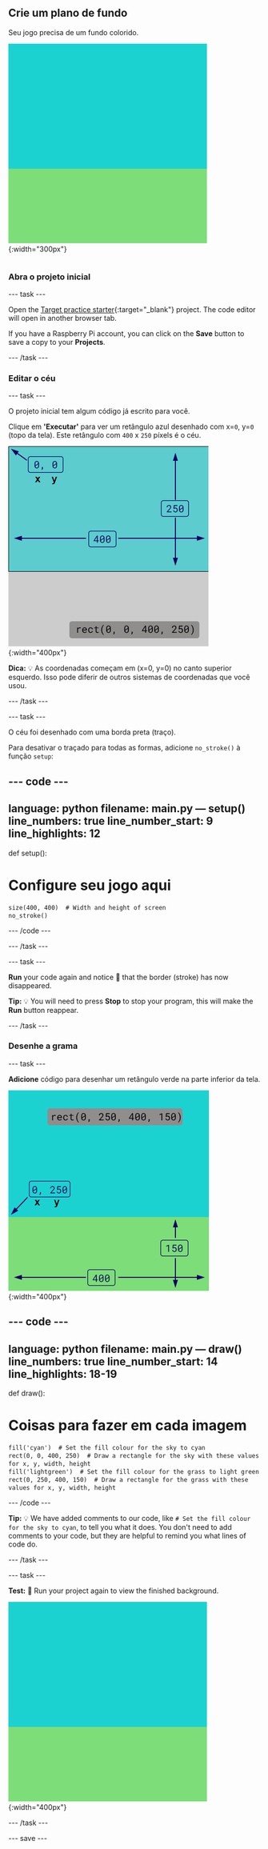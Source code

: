 ## Crie um plano de fundo

<div style="display: flex; flex-wrap: wrap">
<div style="flex-basis: 200px; flex-grow: 1; margin-right: 15px;">
Seu jogo precisa de um fundo colorido.
</div>
<div>

![A área de saída com um retângulo da cor do céu acima de um retângulo da cor da grama para criar o plano de fundo.](images/background.png){:width="300px"}

</div>
</div>

### Abra o projeto inicial

--- task ---

Open the [Target practice starter](https://editor.raspberrypi.org/en/projects/target-practice-starter){:target="_blank"} project. The code editor will open in another browser tab.

If you have a Raspberry Pi account, you can click on the **Save** button to save a copy to your **Projects**.

--- /task ---

### Editar o céu

--- task ---

O projeto inicial tem algum código já escrito para você.

Clique em **'Executar'** para ver um retângulo azul desenhado com x=`0`, y=`0` (topo da tela). Este retângulo com `400` x `250` píxels é o céu.

![Um retângulo azul com uma borda preta ao redor, acima de um retângulo cinza. O canto superior esquerdo da tela é marcado como x=0, y=0 esta é a origem do retângulo. A largura é destacada como 400 e a altura como 250. O código rect(0, 0, 400, 250) é mostrado.](images/sky_stroke.png){:width="400px"}

**Dica:** 💡 As coordenadas começam em (x=0, y=0) no canto superior esquerdo. Isso pode diferir de outros sistemas de coordenadas que você usou.

--- /task ---

--- task ---

O céu foi desenhado com uma borda preta (traço).

Para desativar o traçado para todas as formas, adicione `no_stroke()` à função `setup`:

--- code ---
---
language: python filename: main.py — setup() line_numbers: true line_number_start: 9
line_highlights: 12
---
def setup():
# Configure seu jogo aqui

    size(400, 400)  # Width and height of screen
    no_stroke()

--- /code ---

--- /task ---

--- task ---

**Run** your code again and notice 👀 that the border (stroke) has now disappeared.

**Tip:** 💡 You will need to press **Stop** to stop your program, this will make the **Run** button reappear.

--- /task ---

### Desenhe a grama

--- task ---

**Adicione** código para desenhar um retângulo verde na parte inferior da tela.

![A área de saída com um retângulo da cor do céu acima de um retângulo da cor da grama para criar o plano de fundo. O canto superior esquerdo do retângulo é marcado como x=0, y=250 esta é a origem do retângulo. A largura é destacada como 400 e a altura como 150. O código rect(0, 250, 400, 150) é mostrado.](images/green-grass.png){:width="400px"}

--- code ---
---
language: python filename: main.py — draw() line_numbers: true line_number_start: 14
line_highlights: 18-19
---
def draw():
# Coisas para fazer em cada imagem

    fill('cyan')  # Set the fill colour for the sky to cyan
    rect(0, 0, 400, 250)  # Draw a rectangle for the sky with these values for x, y, width, height
    fill('lightgreen')  # Set the fill colour for the grass to light green
    rect(0, 250, 400, 150)  # Draw a rectangle for the grass with these values for x, y, width, height

--- /code ---

**Tip:** 💡 We have added comments to our code, like `# Set the fill colour for the sky to cyan`, to tell you what it does. You don't need to add comments to your code, but they are helpful to remind you what lines of code do.

--- /task ---

--- task ---

**Test:** 🔄 Run your project again to view the finished background.

![The output area with a sky-coloured rectangle above a grass-coloured rectangle to create the background.](images/background.png){:width="400px"}

--- /task ---

--- save ---
